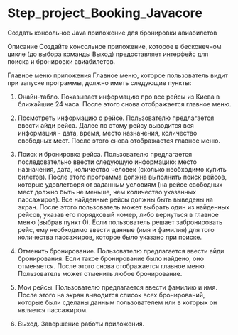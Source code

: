 # Step_project_Booking_Javacore
Создать консольное Java приложение для бронировки авиабилетов

Описание
Создайте консольное приложение, которое в бесконечном цикле (до выбора команды Выход) 
предоставляет интерфейс для поиска и бронировки авиабилетов.

Главное меню приложения
Главное меню, которое пользователь видит при запуске программы, должно иметь следующие пункты:

1. Онайн-табло. Показывает информацию про все рейсы из Киева в ближайшие 24 часа. После этого снова отображается главное меню.

2. Посмотреть информацию о рейсе. 
Пользователю предлагается ввести айди рейса. 
Далее по этому рейсу выводится вся информация - дата, время, место назначения, количество свободных мест. 
После этого снова отображается главное меню.

3. Поиск и бронировка рейса. 
Пользователю предлагается последовательно ввести следующую информацию: место назначения, дата, 
количество человек (сколько необходимо купить билетов). 
После этого программа должна выполнить поиск рейсов, которые удовлетворяют заданным условиям 
(на рейсе свободных мест должно быть не меньше, чем количество указанных пассажиров). 
Все найденные рейсы должны быть выведены на экран. После этого пользователь может выбрать один из найденных рейсов, 
указав его порядковый номер, либо вернуться в главное меню (выбрав пункт 0). 
Если пользователь решает забронировать рейс, ему необходимо ввести данные (имя и фамилия) для того количества пассажиров, 
которое было указано при поиске.

4. Отменить бронирование. 
Пользователю предлагается ввести айди бронирования. 
Если такое бронирование было найдено, оно отменяется. 
После этого снова отображается главное меню. Пользователь может отменить любое бронирование.

5. Мои рейсы. 
Пользователю предлагается ввести фамилию и имя. 
После этого на экран выводится список всех бронирований, которые были сделаны данным пользователем или в которых он является пассажиром.

6. Выход. Завершение работы приложения.
